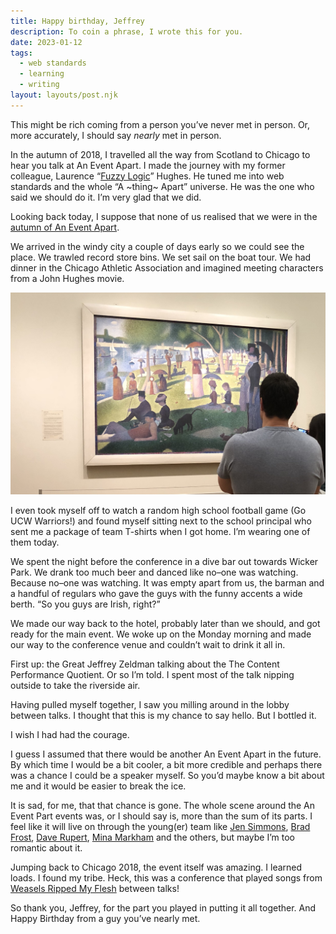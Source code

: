 ```yaml
---
title: Happy birthday, Jeffrey
description: To coin a phrase, I wrote this for you.
date: 2023-01-12
tags:
  - web standards
  - learning
  - writing
layout: layouts/post.njk
---
```


This might be rich coming from a person you’ve never met in person. Or, more accurately, I should say <em>nearly</em> met in person.

In the autumn of 2018, I travelled all the way from Scotland to Chicago to hear you talk at An Event Apart. I made the journey with my former colleague, Laurence “[Fuzzy Logic](https://fuzzylogic.me/)” Hughes. He tuned me into web standards and the whole “A ~thing~ Apart” universe. He was the one who said we should do it. I’m very glad that we did.

Looking back today, I suppose that none of us realised that we were in the [autumn of An Event Apart](https://aneventapart.com/).

We arrived in the windy city a couple of days early so we could see the place. We trawled record store bins. We set sail on the boat tour. We had dinner in the Chicago Athletic Association and imagined meeting characters from a John Hughes movie.

<img src="img/ferris.jpg" loading="lazy" alt="Photograph of Laurence standing in front of a painting called 'A Sunday Afternoon on the Island of La Grande Jatte'. It was made famous by a scene in the movie, Ferris Bueller's Day Off." />

I even took myself off to watch a random high school football game (Go UCW Warriors!) and found myself sitting next to the school principal who sent me a package of team T-shirts when I got home. I’m wearing one of them today.

We spent the night before the conference in a dive bar out towards Wicker Park. We drank too much beer and danced like no–one was watching. Because no–one was watching. It was empty apart from us, the barman and a handful of regulars who gave the guys with the funny accents a wide berth. “So you guys are Irish, right?”

We made our way back to the hotel, probably later than we should, and got ready for the main event. We woke up on the Monday morning and made our way to the conference venue and couldn’t wait to drink it all in.

First up: the Great Jeffrey Zeldman talking about the The Content Performance Quotient. Or so I’m told. I spent most of the talk nipping outside to take the riverside air.

Having pulled myself together, I saw you milling around in the lobby between talks. I thought that this is my chance to say hello. But I bottled it.

I wish I had had the courage.

I guess I assumed that there would be another An Event Apart in the future. By which time I would be a bit cooler, a bit more credible and perhaps there was a chance I could be a speaker myself. So you’d maybe know a bit about me and it would be easier to break the ice.

It is sad, for me, that that chance is gone. The whole scene around the An Event Part events was, or I should say is, more than the sum of its parts. I feel like it will live on through the young(er) team like [Jen Simmons](https://jensimmons.com/), [Brad Frost](https://bradfrost.com/), [Dave Rupert](https://daverupert.com/), [Mina Markham](http://mina.codes/#%F0%9F%92%8B) and the others, but maybe I’m too romantic about it.

Jumping back to Chicago 2018, the event itself was amazing. I learned loads. I found my tribe. Heck, this was a conference that played songs from [Weasels Ripped My Flesh](https://open.spotify.com/playlist/2IZT1o9xYFquH1xiJ38HVi?si=2702f65713424c8f) between talks!

So thank you, Jeffrey, for the part you played in putting it all together. And Happy Birthday from a guy you’ve nearly met.